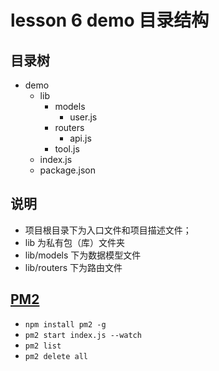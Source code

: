 # lesson 6 demo 目录结构

## 目录树
- demo
  - lib
    - models
      - user.js
    - routers
      - api.js
    - tool.js
  - index.js
  - package.json

## 说明
- 项目根目录下为入口文件和项目描述文件；
- lib 为私有包（库）文件夹
- lib/models   下为数据模型文件
- lib/routers  下为路由文件

## [PM2](https://www.npmjs.com/package/pm2)

- `npm install pm2 -g`
- `pm2 start index.js --watch`
- `pm2 list`
- `pm2 delete all`
